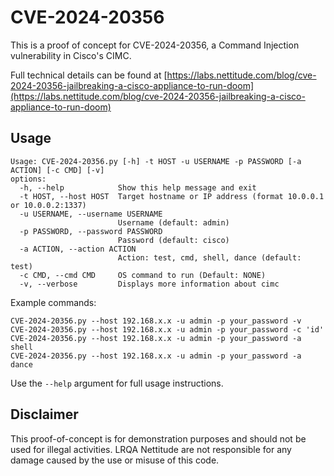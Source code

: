 # CVE-2024-20356
This is a proof of concept for CVE-2024-20356, a Command Injection vulnerability in Cisco's CIMC.

Full technical details can be found at [https://labs.nettitude.com/blog/cve-2024-20356-jailbreaking-a-cisco-appliance-to-run-doom](https://labs.nettitude.com/blog/cve-2024-20356-jailbreaking-a-cisco-appliance-to-run-doom)

## Usage
```
Usage: CVE-2024-20356.py [-h] -t HOST -u USERNAME -p PASSWORD [-a ACTION] [-c CMD] [-v]
options:
  -h, --help            Show this help message and exit
  -t HOST, --host HOST  Target hostname or IP address (format 10.0.0.1 or 10.0.0.2:1337)
  -u USERNAME, --username USERNAME
                        Username (default: admin)
  -p PASSWORD, --password PASSWORD
                        Password (default: cisco)
  -a ACTION, --action ACTION
                        Action: test, cmd, shell, dance (default: test)
  -c CMD, --cmd CMD     OS command to run (Default: NONE)
  -v, --verbose         Displays more information about cimc
```

Example commands:
```
CVE-2024-20356.py --host 192.168.x.x -u admin -p your_password -v
CVE-2024-20356.py --host 192.168.x.x -u admin -p your_password -c 'id'
CVE-2024-20356.py --host 192.168.x.x -u admin -p your_password -a shell
CVE-2024-20356.py --host 192.168.x.x -u admin -p your_password -a dance
```

Use the `--help` argument for full usage instructions.

## Disclaimer
This proof-of-concept is for demonstration purposes and should not be used for illegal activities. LRQA Nettitude are not responsible for any damage caused by the use or misuse of this code.
